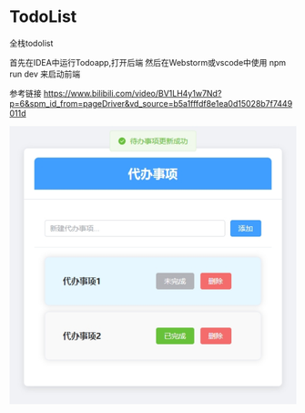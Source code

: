 # TodoList
全栈todolist

首先在IDEA中运行Todoapp,打开后端
然后在Webstorm或vscode中使用 npm run dev 来启动前端


参考链接
https://www.bilibili.com/video/BV1LH4y1w7Nd?p=6&spm_id_from=pageDriver&vd_source=b5a1fffdf8e1ea0d15028b7f7449011d


![](./todoapp/todo.png)
